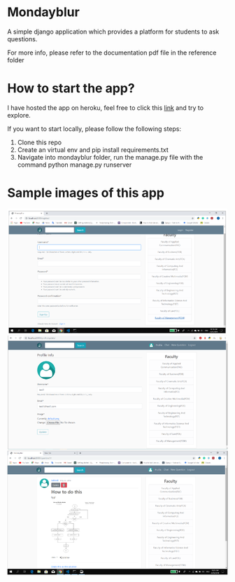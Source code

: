 # Mondayblur
A simple django application which provides a platform for students to ask questions.

For more info, please refer to the documentation pdf file in the reference folder

# How to start the app?
I have hosted the app on heroku, feel free to click this [link](https://mondayblur.herokuapp.com/) and try to explore.

If you want to start locally, please follow the following steps:
1. Clone this repo
2. Create an virtual env and pip install requirements.txt
3. Navigate into mondayblur folder, run the manage.py file with the command python manage.py runserver

# Sample images of this app
<img src="img/sample3.png">
<img src="img/sample1.png">
<img src="img/sample2.png">

